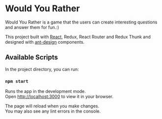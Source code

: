 # Would You Rather
Would You Rather is a game that the users can create interesting questions and answer them for fun.:)

This project built with [React](https://github.com/facebook/create-react-app), Redux, React Router and Redux Thunk and
designed with [ant-design](https://ant.design/components/overview/) components.

## Available Scripts

In the project directory, you can run:

### `npm start`

Runs the app in the development mode.\
Open [http://localhost:3000](http://localhost:3000) to view it in your browser.

The page will reload when you make changes.\
You may also see any lint errors in the console.

